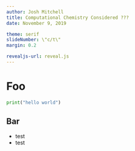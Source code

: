 ```yaml
---
author: Josh Mitchell
title: Computational Chemistry Considered ???
date: November 9, 2019

theme: serif
slideNumber: \"c/t\"
margin: 0.2

revealjs-url: reveal.js
---
```

# Foo
```python
print("hello world")
```
## Bar
* test
* test
